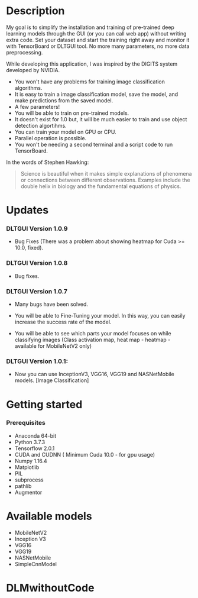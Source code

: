 
# Description
My goal is to simplify the installation and training of pre-trained deep learning models through the GUI (or you can call web app) without writing extra code. Set your  dataset and start the training right away and monitor it with TensorBoard or DLTGUI tool. No more many parameters, no more data preprocessing.

While developing this application, I was inspired by the DIGITS system developed by NVIDIA.


* You won't have any problems for training image classification algorithms.
* It is easy to train a image classification model, save the model, and make predictions from the saved model.
* A few parameters!
* You will be able to train on pre-trained models.
* It doesn't exist for 1.0 but,  it will be much easier to train  and use object detection algortihms.
* You can train your model on GPU or CPU.
* Parallel operation is possible.
* You won't be needing a second terminal and a script code to run TensorBoard.

In the words of Stephen Hawking:
> Science is beautiful when it makes simple explanations of phenomena or connections between different observations. Examples include the double helix in biology and the fundamental equations of physics.



# Updates

### DLTGUI Version 1.0.9
- Bug Fixes (There was a problem about showing heatmap  for Cuda >= 10.0, fixed). 

### DLTGUI Version 1.0.8

* Bug fixes.

### DLTGUI Version 1.0.7

* Many bugs have been solved.

* You will be able to Fine-Tuning your model. In this way, you can easily increase the success rate of the model. 

* You will be able to see which parts your model focuses on while classifying images (Class activation map, heat map - heatmap - available for MobileNetV2 only)


### DLTGUI Version 1.0.1:
* Now you can use InceptionV3, VGG16, VGG19 and NASNetMobile models. [Image Classification]

# Getting started
### Prerequisites
- Anaconda 64-bit
- Python 3.7.3
- Tensorflow 2.0.1 
- CUDA and CUDNN ( Minimum Cuda 10.0 - for gpu usage)
- Numpy 1.16.4
- Matplotlib
- PIL
- subprocess
- pathlib
- Augmentor


# Available models
* MobileNetV2
* Inception V3
* VGG16 
* VGG19
* NASNetMobile
* SimpleCnnModel

# DLMwithoutCode

